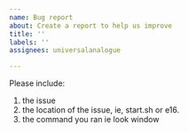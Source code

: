 ```yaml
---
name: Bug report
about: Create a report to help us improve
title: ''
labels: ''
assignees: universalanalogue

---
```


Please include:
1) the issue 
2) the location of the issue, ie, start.sh or e16.
3) the command you ran ie look window
